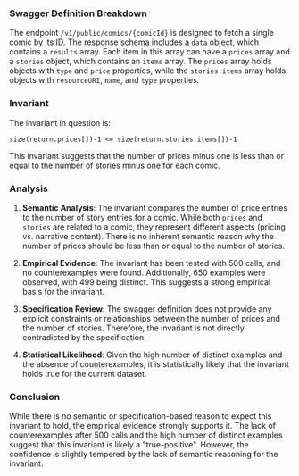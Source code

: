 ### Swagger Definition Breakdown

The endpoint `/v1/public/comics/{comicId}` is designed to fetch a single comic by its ID. The response schema includes a `data` object, which contains a `results` array. Each item in this array can have a `prices` array and a `stories` object, which contains an `items` array. The `prices` array holds objects with `type` and `price` properties, while the `stories.items` array holds objects with `resourceURI`, `name`, and `type` properties.

### Invariant

The invariant in question is:

`size(return.prices[])-1 <= size(return.stories.items[])-1`

This invariant suggests that the number of prices minus one is less than or equal to the number of stories minus one for each comic.

### Analysis

1. **Semantic Analysis**: The invariant compares the number of price entries to the number of story entries for a comic. While both `prices` and `stories` are related to a comic, they represent different aspects (pricing vs. narrative content). There is no inherent semantic reason why the number of prices should be less than or equal to the number of stories.

2. **Empirical Evidence**: The invariant has been tested with 500 calls, and no counterexamples were found. Additionally, 650 examples were observed, with 499 being distinct. This suggests a strong empirical basis for the invariant.

3. **Specification Review**: The swagger definition does not provide any explicit constraints or relationships between the number of prices and the number of stories. Therefore, the invariant is not directly contradicted by the specification.

4. **Statistical Likelihood**: Given the high number of distinct examples and the absence of counterexamples, it is statistically likely that the invariant holds true for the current dataset.

### Conclusion

While there is no semantic or specification-based reason to expect this invariant to hold, the empirical evidence strongly supports it. The lack of counterexamples after 500 calls and the high number of distinct examples suggest that this invariant is likely a "true-positive". However, the confidence is slightly tempered by the lack of semantic reasoning for the invariant.
